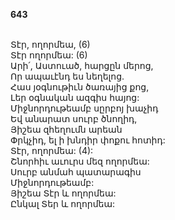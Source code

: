 **643**

\
 Տէր, ողորմեա, (6)\
 Տէր ողորմեա: (6)\
Արի՛, Աստուած, հարցըն մերոց,\
 Որ ապաւէնդ ես նեղելոց.\
 Հաս յօգնութիւն ծառայից քոց,\
 Լեր օգնական ազգիս հայոց:\
 Միջնորդութեամբ սըրբոյ խաչիդ\
 Եվ անարատ սուրբ ծնողիդ,\
 Յիշեա զհեղումն արեան\
 Փրկչիդ, ել ի խնդիր փոքու հոտիդ:\
 Տէր, ողորմեա: (4):\
 Շնորհիւ աւուրս մեզ ողորմեա:\
 Սուրբ անմահ պատարագիս\
 Միջնորդութեամբ:\
 Յիշեա Տէր և ողորմեա:\
 Ընկալ Տեր և ողորմեա:
